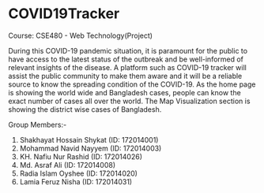 # COVID19Tracker 
Course: CSE480 - Web Technology(Project)

During this COVID-19 pandemic situation, it is paramount for the public to have access to the latest status of the outbreak and be well-informed of relevant insights of the disease. A platform such as COVID-19 tracker will assist the public community to make them aware and it will be a reliable source to know the spreading condition of the COVID-19. As the home page is showing the world wide and Bangladesh cases, people can know the exact number of cases all over the world. The Map Visualization section is showing the district wise cases of Bangladesh.

Group Members:-
1. Shakhayat Hossain Shykat (ID: 172014001)
2. Mohammad Navid Nayyem (ID: 172014003)
3. KH. Nafiu Nur Rashid (ID: 172014026)
4. Md. Asraf Ali (ID: 172014008)
5. Radia Islam Oyshee (ID: 172014020)
6. Lamia Feruz Nisha (ID: 172014031)
